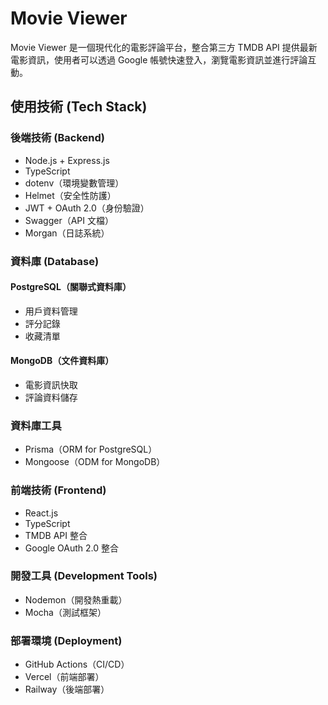 # Movie Viewer

Movie Viewer 是一個現代化的電影評論平台，整合第三方 TMDB API 提供最新電影資訊，使用者可以透過 Google 帳號快速登入，瀏覽電影資訊並進行評論互動。

## 使用技術 (Tech Stack)

### 後端技術 (Backend)
- Node.js + Express.js
- TypeScript
- dotenv（環境變數管理）
- Helmet（安全性防護）
- JWT + OAuth 2.0（身份驗證）
- Swagger（API 文檔）
- Morgan（日誌系統）

### 資料庫 (Database)
#### PostgreSQL（關聯式資料庫）
- 用戶資料管理
- 評分記錄
- 收藏清單

#### MongoDB（文件資料庫）
- 電影資訊快取
- 評論資料儲存

### 資料庫工具
- Prisma（ORM for PostgreSQL）
- Mongoose（ODM for MongoDB）

### 前端技術 (Frontend)
- React.js
- TypeScript
- TMDB API 整合
- Google OAuth 2.0 整合

### 開發工具 (Development Tools)
- Nodemon（開發熱重載）
- Mocha（測試框架）

### 部署環境 (Deployment)
- GitHub Actions（CI/CD）
- Vercel（前端部署）
- Railway（後端部署）